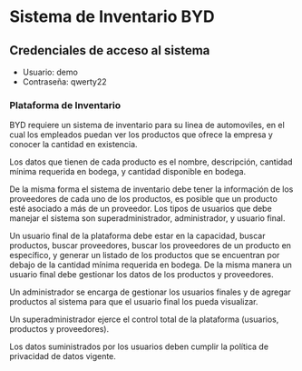 # Sistema de Inventario BYD

## Credenciales de acceso al sistema
- Usuario: demo
- Contraseña: qwerty22

### Plataforma de Inventario

BYD requiere un sistema de inventario para su linea de automoviles, en el cual los empleados
puedan ver los productos que ofrece la empresa y conocer la cantidad en existencia.

Los datos que tienen de cada producto es el nombre, descripción, cantidad mínima requerida en
bodega, y cantidad disponible en bodega.

De la misma forma el sistema de inventario debe tener la información de los proveedores de cada
uno de los productos, es posible que un producto esté asociado a más de un proveedor.
Los tipos de usuarios que debe manejar el sistema son superadministrador, administrador, y
usuario final.

Un usuario final de la plataforma debe estar en la capacidad, buscar productos, buscar
proveedores, buscar los proveedores de un producto en específico, y generar un listado de los
productos que se encuentran por debajo de la cantidad mínima requerida en bodega. De la misma
manera un usuario final debe gestionar los datos de los productos y proveedores.

Un administrador se encarga de gestionar los usuarios finales y de agregar productos al sistema
para que el usuario final los pueda visualizar.

Un superadministrador ejerce el control total de la plataforma (usuarios, productos y
proveedores).

Los datos suministrados por los usuarios deben cumplir la política de privacidad de datos
vigente.
